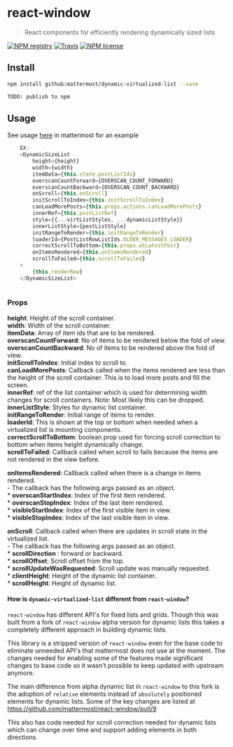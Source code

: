 # react-window

> React components for efficiently rendering dynamically sized lists

[![NPM registry](https://img.shields.io/npm/v/react-window.svg?style=for-the-badge)](https://yarnpkg.com/en/package/react-window) [![Travis](https://img.shields.io/badge/ci-travis-green.svg?style=for-the-badge)](https://travis-ci.org/bvaughn/react-window) [![NPM license](https://img.shields.io/badge/license-mit-red.svg?style=for-the-badge)](LICENSE)

## Install

```bash
npm install github:mattermost/dynamic-virtualized-list --save

TODO: publish to npm
```

## Usage
See usage [here](https://github.com/mattermost/mattermost-webapp/blob/master/components/post_view/post_list_virtualized/post_list_virtualized.jsx) in mattermost for an example 
```javascript
    EX:
    <DynamicSizeList
        height={height}
        width={width}
        itemData={this.state.postListIds}
        overscanCountForward={OVERSCAN_COUNT_FORWARD}
        overscanCountBackward={OVERSCAN_COUNT_BACKWARD}
        onScroll={this.onScroll}
        initScrollToIndex={this.initScrollToIndex}
        canLoadMorePosts={this.props.actions.canLoadMorePosts}
        innerRef={this.postListRef}
        style={{...virtListStyles, ...dynamicListStyle}}
        innerListStyle={postListStyle}
        initRangeToRender={this.initRangeToRender}
        loaderId={PostListRowListIds.OLDER_MESSAGES_LOADER}
        correctScrollToBottom={this.props.atLatestPost}
        onItemsRendered={this.onItemsRendered}
        scrollToFailed={this.scrollToFailed}
    >
        {this.renderRow}
    </DynamicSizeList>
    
```

### Props

  **height**: Height of the scroll container.  
  **width**: Width of the scroll container.  
  **itemData**: Array of item ids that are to be rendered.  
  **overscanCountForward**: No of items to be rendered below the fold of view.  
  **overscanCountBackward**: No of items to be rendered above the fold of view.  
**initScrollToIndex**: Initial index to scroll to.  
**canLoadMorePosts**: Callback called when the items rendered are less than the height of the scroll container. This is to load more posts and fill the screen.  
**innerRef**: ref of the list container which is used for determining width changes for scroll containers. Note: Most likely this can be dropped.  
**innerListStyle**: Styles for dynamic list container.  
**initRangeToRender**: Initial range of items to render.  
**loaderId**: This is shown at the top or bottom when needed when a virtualized list is mounting components.  
**correctScrollToBottom**: boolean prop used for forcing scroll correction to bottom when items height dynamically change.  
**scrollToFailed**: Callback called when scroll to fails because the items are not rendered in the view before.  

**onItemsRendered**: Callback called when there is a change in items rendered.  
    - The callback has the following args passed as an object.  
    * **overscanStartIndex**: Index of the first item rendered.  
    * **overscanStopIndex**: Index of the last item rendered.  
    * **visibleStartIndex**: Index of the first visible item in view.  
    * **visibleStopIndex**: Index of the last visible item in view.  

**onScroll**: Callback called when there are updates in scroll state in the virtualized list.  
    - The callback has the following args passed as an object.  
    * **scrollDirection** : forward or backward.  
    * **scrollOffset**: Scroll offset from the top.  
    * **scrollUpdateWasRequested**: Scroll update was manually requested.  
    * **clientHeight**: Height of the dynamic list container.  
    * **scrollHeight**: Height of dynamic list.  

#### How is `dynamic-virtualized-list` different from `react-window`?
`react-window` has different API's for fixed lists and grids. Though this was built from a fork of `react-window` alpha version for dynamic lists this takes a completely different approach in building dynamic lists. 

This library is a stripped version of `react-window` even for the base code to eliminate unneeded API's that mattermost does not use at the moment. The changes needed for enabling some of the features made significant changes to base code so it wasn't possible to keep updated with upstream anymore. 

The main difference from alpha dynamic list in `react-window` to this fork is the adoption of `relative` elements instead of `absolutely` positioned elements for dynamic lists. Some of the key changes are listed at https://github.com/mattermost/react-window/pull/9

This also has code needed for scroll correction needed for dynamic lists which can change over time and support adding elements in both directions.
